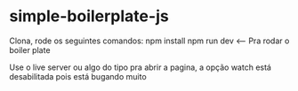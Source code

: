 # simple-boilerplate-js
Clona, rode os seguintes comandos:
npm install
npm run dev <-- Pra rodar o boiler plate

Use o live server ou algo do tipo pra abrir a pagina, a opção watch está desabilitada pois está bugando muito
